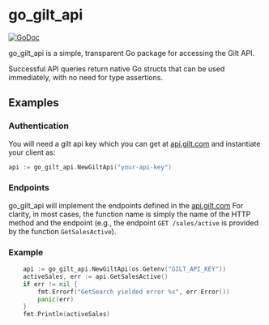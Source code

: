 go_gilt_api
==================

[![GoDoc](https://godoc.org/github.com/infomofo/go_gilt_api?status.png)](https://godoc.org/github.com/infomofo/go_gilt_api)

go_gilt_api is a simple, transparent Go package for accessing the Gilt API. 

Successful API queries return native Go structs that can be used immediately, with no need for type assertions.


Examples
-------------

### Authentication

You will need a gilt api key which you can get at [api.gilt.com](http://api.gilt.com) and instantiate your client as:

````go
api := go_gilt_api.NewGiltApi("your-api-key")
````

### Endpoints
go_gilt_api will implement the endpoints defined in the [api.gilt.com](http://api.gilt.com) For clarity, in most 
cases, the function name is simply the name of the HTTP method and the endpoint 
(e.g., the endpoint `GET /sales/active` is provided by the function `GetSalesActive`).

### Example

````go
	api := go_gilt_api.NewGiltApi(os.Getenv("GILT_API_KEY"))
	activeSales, err := api.GetSalesActive()
	if err != nil {
		fmt.Errorf("GetSearch yielded error %s", err.Error())
		panic(err)
	}
	fmt.Println(activeSales)
````